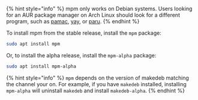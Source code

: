 {% hint style="info" %}
mpm only works on Debian systems. Users looking for an AUR package manager on Arch Linux should look for a different program, such as [pamac](https://wiki.manjaro.org/index.php/Pamac), [yay](https://github.com/Jguer/yay), or [paru](https://github.com/Morganamilo/paru).
{% endhint %}

To install mpm from the stable release, install the `mpm` package:

```sh
sudo apt install mpm
```

Or, to install the alpha release, install the `mpm-alpha` package:

```sh
sudo apt install mpm-alpha
```

{% hint style="info" %}
`mpm` depends on the version of makedeb matching the channel your on. For example, if you have `makedeb` installed, installing `mpm-alpha` will uninstall `makedeb` and install `makedeb-alpha`.
{% endhint %}
